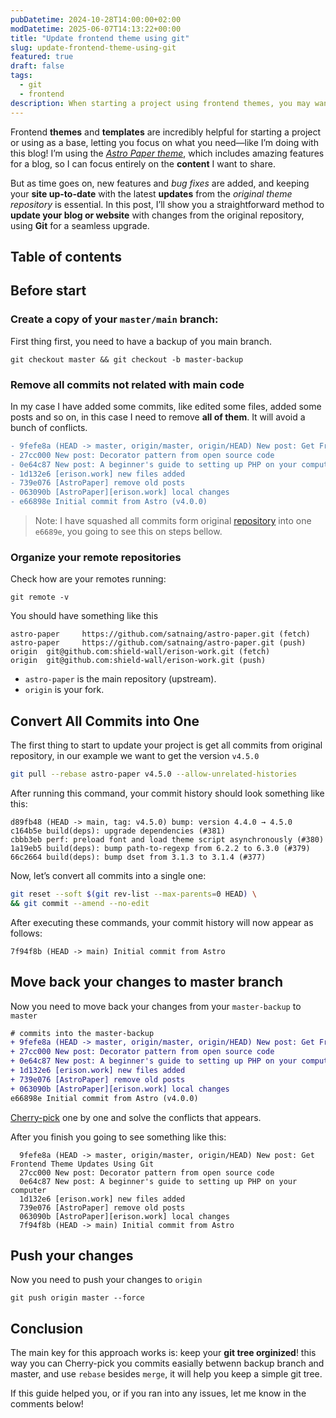 ```yaml
---
pubDatetime: 2024-10-28T14:00:00+02:00
modDatetime: 2025-06-07T14:13:22+00:00
title: "Update frontend theme using git"
slug: update-frontend-theme-using-git
featured: true
draft: false
tags:
  - git
  - frontend
description: When starting a project using frontend themes, you may want to incorporate new features or bug fixes. In this article, I will provide an alternative approach to effectively manage these updates.
---
```


Frontend **themes** and **templates** are incredibly helpful for starting a project or using as a base, letting you focus on what you need—like I’m doing with this blog! I’m using the [*Astro Paper theme*][astro-paper], which includes amazing features for a blog, so I can focus entirely on the **content** I want to share.

But as time goes on, new features and *bug fixes* are added, and keeping your **site up-to-date** with the latest **updates** from the *original theme repository* is essential. In this post, I’ll show you a straightforward method to **update your blog or website** with changes from the original repository, using **Git** for a seamless upgrade.

## Table of contents

## Before start 

### Create a copy of your `master/main` branch:

First thing first, you need to have a backup of you main branch.
```
git checkout master && git checkout -b master-backup
```

### Remove all commits not related with main code

In my case I have added some commits, like edited some files, added some posts and so on, in this case I need to remove **all of them**.
It will avoid a bunch of conflicts.
```diff
- 9fefe8a (HEAD -> master, origin/master, origin/HEAD) New post: Get Frontend Theme Updates Using Git
- 27cc000 New post: Decorator pattern from open source code
- 0e64c87 New post: A beginner's guide to setting up PHP on your computer
- 1d132e6 [erison.work] new files added
- 739e076 [AstroPaper] remove old posts
- 063090b [AstroPaper][erison.work] local changes
- e66898e Initial commit from Astro (v4.0.0)
```
> Note: I have squashed all commits form original [repository][astro-paper-commits] into one `e6689e`, you going to see this on steps bellow.

### Organize your remote repositories
Check how are your remotes running:
```
git remote -v
```
You should have something like this
```
astro-paper     https://github.com/satnaing/astro-paper.git (fetch)
astro-paper     https://github.com/satnaing/astro-paper.git (push)
origin  git@github.com:shield-wall/erison-work.git (fetch)
origin  git@github.com:shield-wall/erison-work.git (push)
```

- `astro-paper` is the main repository (upstream).
- `origin` is your fork.

## Convert All Commits into One

The first thing to start to update your project is get all commits from original repository, in our example we want to get the version `v4.5.0`
```bash
git pull --rebase astro-paper v4.5.0 --allow-unrelated-histories
```

After running this command, your commit history should look something like this:

    d89fb48 (HEAD -> main, tag: v4.5.0) bump: version 4.4.0 → 4.5.0
    c164b5e build(deps): upgrade dependencies (#381)
    cbbb3eb perf: preload font and load theme script asynchronously (#380)
    1a19eb5 build(deps): bump path-to-regexp from 6.2.2 to 6.3.0 (#379)
    66c2664 build(deps): bump dset from 3.1.3 to 3.1.4 (#377)

Now, let’s convert all commits into a single one:
```bash
git reset --soft $(git rev-list --max-parents=0 HEAD) \
&& git commit --amend --no-edit
```
After executing these commands, your commit history will now appear as follows:

    7f94f8b (HEAD -> main) Initial commit from Astro

## Move back your changes to master branch

Now you need to move back your changes from your `master-backup` to `master`
```diff
# commits into the master-backup
+ 9fefe8a (HEAD -> master, origin/master, origin/HEAD) New post: Get Frontend Theme Updates Using Git
+ 27cc000 New post: Decorator pattern from open source code
+ 0e64c87 New post: A beginner's guide to setting up PHP on your computer
+ 1d132e6 [erison.work] new files added
+ 739e076 [AstroPaper] remove old posts
+ 063090b [AstroPaper][erison.work] local changes
e66898e Initial commit from Astro (v4.0.0)
```
[Cherry-pick][git-cherry-pick] one by one and solve the conflicts that appears.

After you finish you going to see something like this:
```
  9fefe8a (HEAD -> master, origin/master, origin/HEAD) New post: Get Frontend Theme Updates Using Git
  27cc000 New post: Decorator pattern from open source code
  0e64c87 New post: A beginner's guide to setting up PHP on your computer
  1d132e6 [erison.work] new files added
  739e076 [AstroPaper] remove old posts
  063090b [AstroPaper][erison.work] local changes
  7f94f8b (HEAD -> main) Initial commit from Astro
```
## Push your changes

Now you need to push your changes to `origin`
```
git push origin master --force
```
## Conclusion

The main key for this approach works is: keep your **git tree orginized**! this way you can Cherry-pick you commits easially betwenn backup branch and master, and use `rebase` besides `merge`, it will help you keep a simple  git tree.

If this guide helped you, or if you ran into any issues, let me know in the comments below!

[astro-paper]: https://github.com/satnaing/astro-paper
[astro-paper-commits]: https://github.com/satnaing/astro-paper/commits/main/
[git-cherry-pick]: https://git-scm.com/docs/git-cherry-pick
